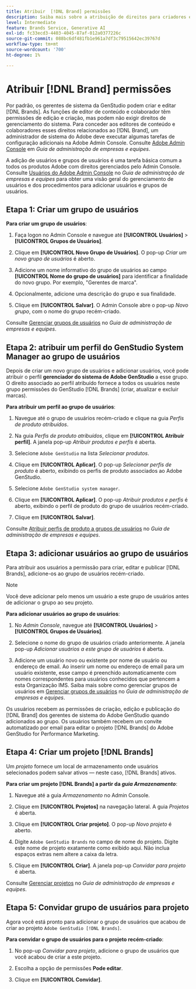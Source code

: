 ```yaml
---
title: Atribuir  [!DNL Brand] permissões
description: Saiba mais sobre a atribuição de direitos para criadores e editores do GenStudio for Performance Marketing [!DNL Brand] .
level: Intermediate
feature: Brands Service, Generative AI
exl-id: fc33ecd3-4403-4045-87af-012a0377226c
source-git-commit: 088bc6df481fb1e961a7df3c79515642ec39767d
workflow-type: tm+mt
source-wordcount: '700'
ht-degree: 1%

---
```


# Atribuir [!DNL Brand] permissões

Por padrão, os gerentes de sistema da GenStudio podem criar e editar [!DNL Brands]. As funções de editor de conteúdo e colaborador têm permissões de edição e criação, mas podem não exigir direitos de gerenciamento do sistema. Para conceder aos editores de conteúdo e colaboradores esses direitos relacionados ao [!DNL Brand], um administrador de sistema do Adobe deve executar algumas tarefas de configuração adicionais na Adobe Admin Console. Consulte [Adobe Admin Console](https://helpx.adobe.com/enterprise/using/admin-console.html#Overview) em _Guia de administração de empresas e equipes_.

A adição de usuários e grupos de usuários é uma tarefa básica comum a todos os produtos Adobe com direitos gerenciados pelo Admin Console. Consulte [Usuários do Adobe Admin Console](https://helpx.adobe.com/br/enterprise/using/users.html) no _Guia de administração de empresas e equipes_ para obter uma visão geral do gerenciamento de usuários e dos procedimentos para adicionar usuários e grupos de usuários.

## Etapa 1: Criar um grupo de usuários

**Para criar um grupo de usuários**:

1. Faça logon no Admin Console e navegue até **[!UICONTROL Usuários]** > **[!UICONTROL Grupos de Usuários]**.

1. Clique em **[!UICONTROL Novo Grupo de Usuários]**. O pop-up _Criar um novo grupo de usuários_ é aberto.

1. Adicione um nome informativo do grupo de usuários ao campo **[!UICONTROL Nome do grupo de usuários]** para identificar a finalidade do novo grupo. Por exemplo, &quot;Gerentes de marca&quot;.

1. Opcionalmente, adicione uma descrição do grupo e sua finalidade.

1. Clique em **[!UICONTROL Salvar]**. O Admin Console abre o pop-up _Novo grupo_, com o nome do grupo recém-criado.

Consulte [Gerenciar grupos de usuários](https://helpx.adobe.com/br/enterprise/using/user-groups.html) no _Guia de administração de empresas e equipes_.

## Etapa 2: atribuir um perfil do GenStudio System Manager ao grupo de usuários

Depois de criar um novo grupo de usuários e adicionar usuários, você pode atribuir o perfil **gerenciador do sistema de Adobe GenStudio** a esse grupo. O direito associado ao perfil atribuído fornece a todos os usuários neste grupo permissões do GenStudio [!DNL Brands] (criar, atualizar e excluir marcas).

**Para atribuir um perfil ao grupo de usuários**:

1. Navegue até o grupo de usuários recém-criado e clique na guia _Perfis de produto atribuídos_.

1. Na guia _Perfis de produto atribuídos_, clique em **[!UICONTROL Atribuir perfil]**. A janela pop-up _Atribuir produtos e perfis_ é aberta.

1. Selecione `Adobe GenStudio` na lista _Selecionar produtos_.

1. Clique em **[!UICONTROL Aplicar]**. O pop-up _Selecionar perfis de produto_ é aberto, exibindo os perfis de produto associados ao Adobe GenStudio.

1. Selecione `Adobe GenStudio system manager`.

1. Clique em **[!UICONTROL Aplicar]**. O pop-up _Atribuir produtos e perfis_ é aberto, exibindo o perfil de produto do grupo de usuários recém-criado.

1. Clique em **[!UICONTROL Salvar]**.

Consulte [Atribuir perfis de produto a grupos de usuários](https://helpx.adobe.com/br/enterprise/using/user-groups.html) no _Guia de administração de empresas e equipes_.

## Etapa 3: adicionar usuários ao grupo de usuários

Para atribuir aos usuários a permissão para criar, editar e publicar [!DNL Brands], adicione-os ao grupo de usuários recém-criado.

>[!NOTE]
>
>Você deve adicionar pelo menos um usuário a este grupo de usuários antes de adicionar o grupo ao seu projeto.

**Para adicionar usuários ao grupo de usuários**:

1. No _Admin Console_, navegue até **[!UICONTROL Usuários]** > **[!UICONTROL Grupos de Usuários]**.

1. Selecione o nome do grupo de usuários criado anteriormente. A janela pop-up _Adicionar usuários a este grupo de usuários_ é aberta.

1. Adicione um usuário novo ou existente por nome de usuário ou endereço de email. Ao inserir um nome ou endereço de email para um usuário existente, esse campo é preenchido automaticamente com nomes correspondentes para usuários conhecidos que pertencem a esta Organização IMS. Saiba mais sobre como gerenciar grupos de usuários em [Gerenciar grupos de usuários](https://helpx.adobe.com/br/enterprise/using/user-groups.html) no _Guia de administração de empresas e equipes_.

Os usuários recebem as permissões de criação, edição e publicação do [!DNL Brand] dos gerentes de sistema do Adobe GenStudio quando adicionados ao grupo. Os usuários também recebem um convite automatizado por email para editar o projeto [!DNL Brands] do Adobe GenStudio for Performance Marketing.

## Etapa 4: Criar um projeto [!DNL Brands]

Um _projeto_ fornece um local de armazenamento onde usuários selecionados podem salvar ativos — neste caso, [!DNL Brands] ativos.

**Para criar um projeto [!DNL Brands] a partir da _guia Armazenamento_**:

1. Navegue até a guia _Armazenamento_ no Admin Console.

1. Clique em **[!UICONTROL Projetos]** na navegação lateral. A guia _Projetos_ é aberta.

1. Clique em **[!UICONTROL Criar projeto]**. O pop-up _Novo projeto_ é aberto.

1. Digite `Adobe GenStudio Brands` no campo de nome do projeto. Digite este nome de projeto exatamente como exibido aqui. Não inclua espaços extras nem altere a caixa da letra.

1. Clique em **[!UICONTROL Criar]**. A janela pop-up _Convidar para projeto_ é aberta.

Consulte [Gerenciar projetos](https://helpx.adobe.com/enterprise/using/projects-in-business-storage.html) no _Guia de administração de empresas e equipes_.

## Etapa 5: Convidar grupo de usuários para projeto

Agora você está pronto para adicionar o grupo de usuários que acabou de criar ao projeto `Adobe GenStudio [!DNL Brands]`.

**Para convidar o grupo de usuários para o projeto recém-criado**:

1. No pop-up _Convidar para projeto_, adicione o grupo de usuários que você acabou de criar a este projeto.

1. Escolha a opção de permissões **Pode editar**.

1. Clique em **[!UICONTROL Convidar]**.
